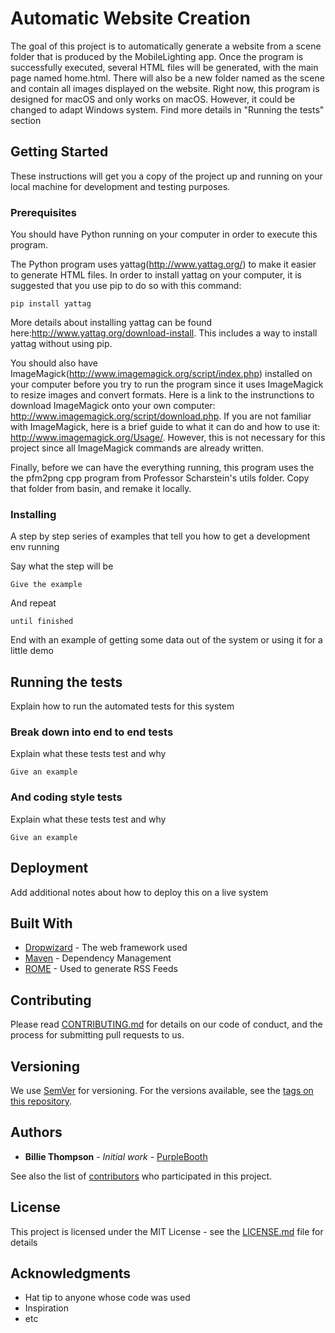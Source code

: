 # Automatic Website Creation

The goal of this project is to automatically generate a website from a scene folder that is produced by the MobileLighting app. Once the program is successfully executed, several HTML files will be generated, with the main page named home.html. There will also be a new folder named as the scene and contain all images displayed on the website. Right now, this program is designed for macOS and only works on macOS. However, it could be changed to adapt Windows system. Find more details in "Running the tests" section

## Getting Started

These instructions will get you a copy of the project up and running on your local machine for development and testing purposes. 

### Prerequisites

You should have Python running on your computer in order to execute this program. 

The Python program uses yattag(http://www.yattag.org/) to make it easier to generate HTML files. In order to install yattag on your computer, it is suggested that you use pip to do so with this command:

```
pip install yattag
```

More details about installing yattag can be found here:http://www.yattag.org/download-install. This includes a way to install yattag without using pip.

You should also have ImageMagick(http://www.imagemagick.org/script/index.php) installed on your computer before you try to run the program since it uses ImageMagick to resize images and convert formats. Here is a link to the instrunctions to download ImageMagick onto your own computer: http://www.imagemagick.org/script/download.php. If you are not familiar with ImageMagick, here is a brief guide to what it can do and how to use it: http://www.imagemagick.org/Usage/. However, this is not necessary for this project since all ImageMagick commands are already written.

Finally, before we can have the everything running, this program uses the the pfm2png cpp program from Professor Scharstein's utils folder. Copy that folder from basin, and remake it locally. 


### Installing

A step by step series of examples that tell you how to get a development env running

Say what the step will be

```
Give the example
```

And repeat

```
until finished
```

End with an example of getting some data out of the system or using it for a little demo

## Running the tests

Explain how to run the automated tests for this system

### Break down into end to end tests

Explain what these tests test and why

```
Give an example
```

### And coding style tests

Explain what these tests test and why

```
Give an example
```

## Deployment

Add additional notes about how to deploy this on a live system

## Built With

* [Dropwizard](http://www.dropwizard.io/1.0.2/docs/) - The web framework used
* [Maven](https://maven.apache.org/) - Dependency Management
* [ROME](https://rometools.github.io/rome/) - Used to generate RSS Feeds

## Contributing

Please read [CONTRIBUTING.md](https://gist.github.com/PurpleBooth/b24679402957c63ec426) for details on our code of conduct, and the process for submitting pull requests to us.

## Versioning

We use [SemVer](http://semver.org/) for versioning. For the versions available, see the [tags on this repository](https://github.com/your/project/tags). 

## Authors

* **Billie Thompson** - *Initial work* - [PurpleBooth](https://github.com/PurpleBooth)

See also the list of [contributors](https://github.com/your/project/contributors) who participated in this project.

## License

This project is licensed under the MIT License - see the [LICENSE.md](LICENSE.md) file for details

## Acknowledgments

* Hat tip to anyone whose code was used
* Inspiration
* etc
